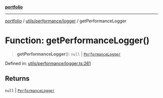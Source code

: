 [**portfolio**](../../../../README.md)

***

[portfolio](../../../../modules.md) / [utils/performance/logger](../README.md) / getPerformanceLogger

# Function: getPerformanceLogger()

> **getPerformanceLogger**(): `null` \| [`PerformanceLogger`](../classes/PerformanceLogger.md)

Defined in: [utils/performance/logger.ts:261](https://github.com/tnorlund/Portfolio/blob/19172f95f9f8c78f7099c2c700256c388d6d8180/portfolio/utils/performance/logger.ts#L261)

## Returns

`null` \| [`PerformanceLogger`](../classes/PerformanceLogger.md)
